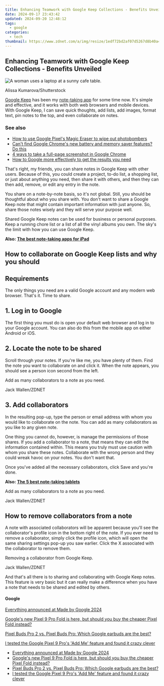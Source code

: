 ```yaml
---
title: Enhancing Teamwork with Google Keep Collections - Benefits Unveiled
date: 2024-09-17 23:43:42
updated: 2024-09-20 12:48:12
tags:
  - google
categories:
  - tech
thumbnail: https://www.zdnet.com/a/img/resize/1edf72bd2af07d5267d8b40a417c1402704827ed/2021/10/27/12b7e6da-d6e2-4ad0-bdf3-1a7e40ea8e69/shutterstock-1109463374.jpg?width=278&height=156&fit=crop&auto=webp
---
```


## Enhancing Teamwork with Google Keep Collections - Benefits Unveiled

![A woman uses a laptop at a sunny cafe table.](https://www.zdnet.com/a/img/resize/8c59e403199b72f8aff742a63985fa8c6ede439a/2021/10/27/12b7e6da-d6e2-4ad0-bdf3-1a7e40ea8e69/shutterstock-1109463374.jpg?auto=webp&width=1280)

Alissa Kumarova/Shutterstock

[Google Keep](https://www.zdnet.com/article/how-to-use-google-keep-and-how-to-use-it-as-your-virtual-to-do-list-maker/) has been my [note-taking app](https://www.zdnet.com/article/scribble-me-this-the-past-present-and-future-of-note-taking-apps/) for some time now. It's simple and effective, and it works with both web browsers and mobile devices. With Google Keep, I can save quick thoughts, add lists, add images, format text, pin notes to the top, and even collaborate on notes.

### See also

* [How to use Google Pixel's Magic Eraser to wipe out photobombers](https://www.zdnet.com/article/how-to-use-magic-eraser-on-the-google-pixel/)
* [Can't find Google Chrome's new battery and memory saver features? Do this](https://www.zdnet.com/article/cant-find-google-chromes-new-battery-and-memory-saver-features-do-this/)
* [4 ways to take a full-page screenshot in Google Chrome](https://www.zdnet.com/article/how-to-take-a-full-page-screenshot-in-google-chrome/)
* [How to Google more effectively to get the results you need](https://www.zdnet.com/article/how-to-use-google-search-more-effectively-to-get-the-results-you-need/)

That's right, my friends, you can share notes in Google Keep with other users. Because of this, you could create a project, to-do list, a shopping list, or just about anything you need, then share it with others, and then they can then add, remove, or edit any entry in the note.

You share on a note-by-note basis, so it's not global. Still, you should be thoughtful about who you share with. You don't want to share a Google Keep note that might contain important information with just anyone. So, share those notes wisely and they will serve your purpose well.

Shared Google Keep notes can be used for business or personal purposes. Keep a running chore list or a list of all the vinyl albums you own. The sky's the limit with how you can use Google Keep.

**Also:** [**The best note-taking apps for iPad**](https://www.zdnet.com/article/best-note-taking-app-for-ipad/)

## How to collaborate on Google Keep lists and why you should

## Requirements

The only things you need are a valid Google account and any modern web browser. That's it. Time to share.

## 1\. Log in to Google

The first thing you must do is open your default web browser and log in to your Google account. You can also do this from the mobile app on either Android or iOS.

## 2\. Locate the note to be shared

Scroll through your notes. If you're like me, you have plenty of them. Find the note you want to collaborate on and click it. When the note appears, you should see a person icon second from the left.

Add as many collaborators to a note as you need.

Jack Wallen/ZDNET

## 3\. Add collaborators

In the resulting pop-up, type the person or email address with whom you would like to collaborate on the note. You can add as many collaborators as you like to any given note. 

One thing you cannot do, however, is manage the permissions of those shares. If you add a collaborator to a note, that means they can edit the information contained within. This means you truly must use caution with whom you share these notes. Collaborate with the wrong person and they could wreak havoc on your notes. You don't want that. 

Once you've added all the necessary collaborators, click Save and you're done.

**Also:** [**The 5 best note-taking tablets**](https://www.zdnet.com/article/best-note-taking-tablet/)

Add as many collaborators to a note as you need.

Jack Wallen/ZDNET

## How to remove collaborators from a note

A note with associated collaborators will be apparent because you'll see the collaborator's profile icon in the bottom right of the note. If you ever need to remove a collaborator, simply click the profile icon, which will open the same sharing settings pop-up you saw earlier. Click the X associated with the collaborator to remove them.

Removing a collaborator from Google Keep.

Jack Wallen/ZDNET

And that's all there is to sharing and collaborating with Google Keep notes. This feature is very basic but it can really make a difference when you have a note that needs to be shared and edited by others.

#### Google

[Everything announced at Made by Google 2024](https://www.zdnet.com/article/everything-announced-at-made-by-google-2024-pixel-9-pro-fold-gemini-watch-3-and-more/ "Everything announced at Made by Google 2024")

[Google's new Pixel 9 Pro Fold is here, but should you buy the cheaper Pixel Fold instead?](https://www.zdnet.com/article/google-pixel-9-pro-fold-vs-pixel-fold/ "Google's new Pixel 9 Pro Fold is here, but should you buy the cheaper Pixel Fold instead?")

[Pixel Buds Pro 2 vs. Pixel Buds Pro: Which Google earbuds are the best?](https://www.zdnet.com/article/pixel-buds-pro-2-vs-pixel-buds-pro-which-google-earbuds-are-the-best/ "Pixel Buds Pro 2 vs. Pixel Buds Pro: Which Google earbuds are the best?")

[I tested the Google Pixel 9 Pro's 'Add Me' feature and found it crazy clever](https://www.zdnet.com/article/the-google-pixel-9-pros-add-me-feature-is-an-ar-camera-tool-youll-actually-use/ "I tested the Google Pixel 9 Pro's 'Add Me' feature and found it crazy clever")

* [Everything announced at Made by Google 2024](https://www.zdnet.com/article/everything-announced-at-made-by-google-2024-pixel-9-pro-fold-gemini-watch-3-and-more/ "Everything announced at Made by Google 2024")
* [Google's new Pixel 9 Pro Fold is here, but should you buy the cheaper Pixel Fold instead?](https://www.zdnet.com/article/google-pixel-9-pro-fold-vs-pixel-fold/ "Google's new Pixel 9 Pro Fold is here, but should you buy the cheaper Pixel Fold instead?")
* [Pixel Buds Pro 2 vs. Pixel Buds Pro: Which Google earbuds are the best?](https://www.zdnet.com/article/pixel-buds-pro-2-vs-pixel-buds-pro-which-google-earbuds-are-the-best/ "Pixel Buds Pro 2 vs. Pixel Buds Pro: Which Google earbuds are the best?")
* [I tested the Google Pixel 9 Pro's 'Add Me' feature and found it crazy clever](https://www.zdnet.com/article/the-google-pixel-9-pros-add-me-feature-is-an-ar-camera-tool-youll-actually-use/ "I tested the Google Pixel 9 Pro's 'Add Me' feature and found it crazy clever")

<ins class="adsbygoogle"
     style="display:block"
     data-ad-format="autorelaxed"
     data-ad-client="ca-pub-7571918770474297"
     data-ad-slot="1223367746"></ins>



<ins class="adsbygoogle"
     style="display:block"
     data-ad-client="ca-pub-7571918770474297"
     data-ad-slot="8358498916"
     data-ad-format="auto"
     data-full-width-responsive="true"></ins>
